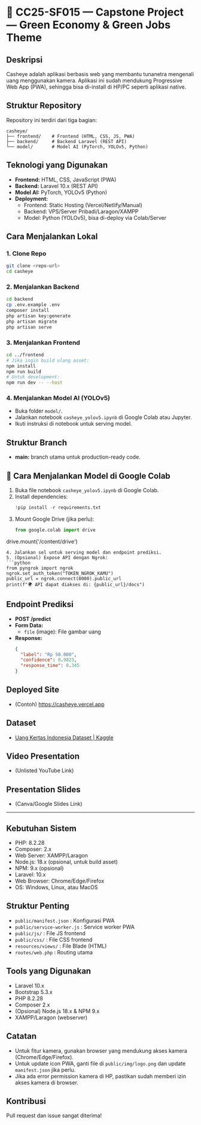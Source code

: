 # 🌿 CC25-SF015 — Capstone Project — Green Economy & Green Jobs Theme

## Deskripsi
Casheye adalah aplikasi berbasis web yang membantu tunanetra mengenali uang menggunakan kamera. Aplikasi ini sudah mendukung Progressive Web App (PWA), sehingga bisa di-install di HP/PC seperti aplikasi native.

## Struktur Repository
Repository ini terdiri dari tiga bagian:

```
casheye/
├── frontend/    # Frontend (HTML, CSS, JS, PWA)
├── backend/     # Backend Laravel (REST API)
└── model/       # Model AI (PyTorch, YOLOv5, Python)
```

## Teknologi yang Digunakan
- **Frontend:** HTML, CSS, JavaScript (PWA)
- **Backend:** Laravel 10.x (REST API)
- **Model AI:** PyTorch, YOLOv5 (Python)
- **Deployment:**
  - Frontend: Static Hosting (Vercel/Netlify/Manual)
  - Backend: VPS/Server Pribadi/Laragon/XAMPP
  - Model: Python (YOLOv5), bisa di-deploy via Colab/Server

## Cara Menjalankan Lokal
### 1. Clone Repo
```bash
git clone <repo-url>
cd casheye
```

### 2. Menjalankan Backend
```bash
cd backend
cp .env.example .env
composer install
php artisan key:generate
php artisan migrate
php artisan serve
```

### 3. Menjalankan Frontend
```bash
cd ../frontend
# Jika ingin build ulang asset:
npm install
npm run build
# Untuk development:
npm run dev -- --host
```

### 4. Menjalankan Model AI (YOLOv5)
- Buka folder `model/`.
- Jalankan notebook `casheye_yolov5.ipynb` di Google Colab atau Jupyter.
- Ikuti instruksi di notebook untuk serving model.

## Struktur Branch
- **main:** branch utama untuk production-ready code.

## 🚀 Cara Menjalankan Model di Google Colab
1. Buka file notebook `casheye_yolov5.ipynb` di Google Colab.
2. Install dependencies:
   ```python
   !pip install -r requirements.txt
   ```
3. Mount Google Drive (jika perlu):
   ```python
   from google.colab import drive
drive.mount('/content/drive')
   ```
4. Jalankan sel untuk serving model dan endpoint prediksi.
5. (Opsional) Expose API dengan Ngrok:
   ```python
   from pyngrok import ngrok
   ngrok.set_auth_token("TOKEN_NGROK_KAMU")
   public_url = ngrok.connect(8000).public_url
   print(f"🌍 API dapat diakses di: {public_url}/docs")
   ```

## Endpoint Prediksi
- **POST /predict**
- **Form Data:**
  - `file` (image): File gambar uang
- **Response:**
  ```json
  {
    "label": "Rp 50.000",
    "confidence": 0.9823,
    "response_time": 0.345
  }
  ```

## Deployed Site
- (Contoh) https://casheye.vercel.app

## Dataset
- [Uang Kertas Indonesia Dataset | Kaggle](https://www.kaggle.com/datasets)

## Video Presentation
- (Unlisted YouTube Link)

## Presentation Slides
- (Canva/Google Slides Link)

---

## Kebutuhan Sistem
- PHP: 8.2.28
- Composer: 2.x
- Web Server: XAMPP/Laragon
- Node.js: 18.x (opsional, untuk build asset)
- NPM: 9.x (opsional)
- Laravel: 10.x
- Web Browser: Chrome/Edge/Firefox
- OS: Windows, Linux, atau MacOS

## Struktur Penting
- `public/manifest.json` : Konfigurasi PWA
- `public/service-worker.js` : Service worker PWA
- `public/js/` : File JS frontend
- `public/css/` : File CSS frontend
- `resources/views/` : File Blade (HTML)
- `routes/web.php` : Routing utama

## Tools yang Digunakan
- Laravel 10.x
- Bootstrap 5.3.x
- PHP 8.2.28
- Composer 2.x
- (Opsional) Node.js 18.x & NPM 9.x
- XAMPP/Laragon (webserver)

## Catatan
- Untuk fitur kamera, gunakan browser yang mendukung akses kamera (Chrome/Edge/Firefox).
- Untuk update icon PWA, ganti file di `public/img/logo.png` dan update `manifest.json` jika perlu.
- Jika ada error permission kamera di HP, pastikan sudah memberi izin akses kamera di browser.

## Kontribusi
Pull request dan issue sangat diterima!
